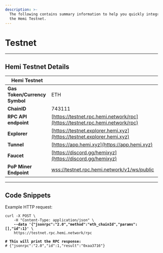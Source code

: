 ```yaml
---
description: >-
  The following contains summary information to help you quickly integrate with
  the Hemi Testnet.
---
```


# Testnet

***

## Hemi Testnet Details

| Hemi Testnet                  |                                                                                            |
| ----------------------------- | ------------------------------------------------------------------------------------------ |
| **Gas Token/Currency Symbol** | ETH                                                                                        |
| **ChainID**                   | 743111                                                                                     |
| **RPC API endpoint**          | [https://testnet.rpc.hemi.network/rpc](https://testnet.rpc.hemi.network/rpc)               |
| **Explorer**                  | [https://testnet.explorer.hemi.xyz](https://testnet.explorer.hemi.xyz)                     |
| **Tunnel**                    | [https://app.hemi.xyz](https://app.hemi.xyz)                                               |
| **Faucet**                    | [https://discord.gg/hemixyz](https://discord.gg/hemixyz)                                   |
| **PoP Miner Endpoint**        | [wss://testnet.rpc.hemi.network/v1/ws/public](wss://testnet.rpc.hemi.network/v1/ws/public) |

***

## Code Snippets

Example HTTP request:

<pre class="language-sh"><code class="lang-sh">curl -X POST \
    -H "Content-Type: application/json" \
<strong>    --data '{"jsonrpc":"2.0","method":"eth_chainId","params":[],"id":1}' \
</strong>    https://testnet.rpc.hemi.network/rpc

<strong># This will print the RPC response:
</strong># {"jsonrpc":"2.0","id":1,"result":"0xaa3716"}
</code></pre>
